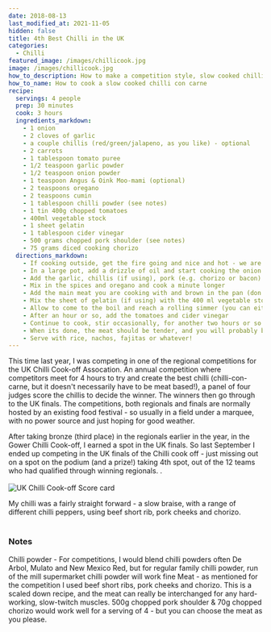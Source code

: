 ```yaml
---
date: 2018-08-13
last_modified_at: 2021-11-05
hidden: false
title: 4th Best Chilli in the UK
categories:
  - Chilli
featured_image: /images/chillicook.jpg
image: /images/chillicook.jpg
how_to_description: How to make a competition style, slow cooked chilli con carne
how_to_name: How to cook a slow cooked chilli con carne
recipe:
  servings: 4 people
  prep: 30 minutes
  cook: 3 hours
  ingredients_markdown:
    - 1 onion
    - 2 cloves of garlic
    - a couple chillis (red/green/jalapeno, as you like) - optional
    - 2 carrots
    - 1 tablespoon tomato puree
    - 1/2 teaspoon garlic powder
    - 1/2 teaspoon onion powder
    - 1 teaspoon Angus & Oink Moo-mami (optional)
    - 2 teaspoons oregano
    - 2 teaspoons cumin
    - 1 tablespoon chilli powder (see notes)
    - 1 tin 400g chopped tomatoes
    - 400ml vegetable stock
    - 1 sheet gelatin
    - 1 tablespoon cider vinegar
    - 500 grams chopped pork shoulder (see notes)
    - 75 grams diced cooking chorizo
  directions_markdown:
    - If cooking outside, get the fire going and nice and hot - we are going to be cooking at about 180-200 degrees centigrade
    - In a large pot, add a drizzle of oil and start cooking the onion and carrots until soft and translucent, probably about ten minutes (depending how hot the fire is - it often takes a bit to really get going)
    - Add the garlic, chillis (if using), pork (e.g. chorizo or bacon) and tomato puree and cook for a further minute
    - Mix in the spices and oregano and cook a minute longer
    - Add the main meat you are cooking with and brown in the pan (don't stir it too much to allow it to brown nicely)
    - Mix the sheet of gelatin (if using) with the 400 ml vegetable stock, stir so it dissolves and then add the liquid to the pot and stir
    - Allow to come to the boil and reach a rolling simmer (you can either do this over direct heat, no lid - akin to using a gas hob, or you can close the lid and leave it to cook at about 180-200 degrees, akin to sticking in the oven)
    - After an hour or so, add the tomatoes and cider vinegar
    - Continue to cook, stir occasionally, for another two hours or so. If it gets too thick, then add some more boiling water
    - When its done, the meat should be tender, and you will probably be able to pull it apart with forks (like pulled pork), which can help create a nice textured chilli, with some pulled meat and some chunks left whole.
    - Serve with rice, nachos, fajitas or whatever!
---
```


This time last year, I was competing in one of the regional competitions for the UK Chilli Cook-off Assocation. An annual competition where competitors meet for 4 hours to try and create the best chilli (chilli-con-carne, but it doesn't necessarily have to be meat based!), a panel of four judges score the chillis to decide the winner. The winners then go through to the UK finals. The competitions, both regionals and finals are normally hosted by an existing food festival - so usually in a field under a marquee, with no power source and just hoping for good weather.

After taking bronze (third place) in the regionals earlier in the year, in the Gower Chilli Cook-off, I earned a spot in the UK finals. So last September I ended up competing in the UK finals of the Chilli cook off - just missing out on a spot on the podium (and a prize!) taking 4th spot, out of the 12 teams who had qualified through winning regionals. .
<br>
<br>
![UK Chilli Cook-off Score card]({{site/baseurl}}/images/chilliscorecard.jpg)


My chilli was a fairly straight forward - a slow braise, with a range of different chilli peppers, using beef short rib, pork cheeks and chorizo.
<br>
<br>

### Notes
 Chilli powder - For competitions, I would blend chilli powders often De Arbol, Mulato and New Mexico Red, but for regular family chilli powder, run of the mill supermarket chilli powder will work fine
 Meat - as mentioned for the competition I used beef short ribs, pork cheeks and chorizo. This is a scaled down recipe, and the meat can really be interchanged for any hard-working, slow-twitch muscles. 500g chopped pork shoulder & 70g chopped chorizo would work well for a serving of 4 - but you can choose the meat as you please.
